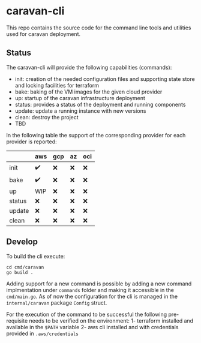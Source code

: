 # caravan-cli

This repo contains the source code for the command line tools and utilities used for caravan deployment.

## Status
The caravan-cli will provide the following capabilities (commands):

- init: creation of the needed configuration files and supporting state store and locking facilities for terraform
- bake: baking of the VM images for the given cloud provider
- up: startup of the caravan infrastructure deployment
- status: provides a status of the deployment and running components
- update: update a running instance with new versions
- clean: destroy the project
- TBD

In the following table the support of the corresponding provider for each provider is reported:

|  | aws | gcp | az | oci |
|--|--|--|--|--|
|init| :heavy_check_mark: | :x: | :x: | :x: |
|bake| :heavy_check_mark: | :x: | :x: | :x: |
|up| WIP | :x: | :x: | :x: | 
|status| :x: | :x: | :x: | :x: | 
|update| :x: | :x: | :x: | :x: | 
|clean| :x: | :x: | :x: | :x: | 





## Develop

To build the cli execute:
```
cd cmd/caravan
go build .
```

Adding support for a new command is possible by adding a new command implmentation under `commands` folder  and making it accessible in the `cmd/main.go`.
As of now the configuration for the cli is managed in the  `internal/caravan` package `Config` struct.

For the execution of the command to be successful the following pre-requisite needs to be verified on the environment:
1- terraform installed and available in the `$PATH` variable
2- aws cli installed and with credentials provided in `.aws/credentials`
